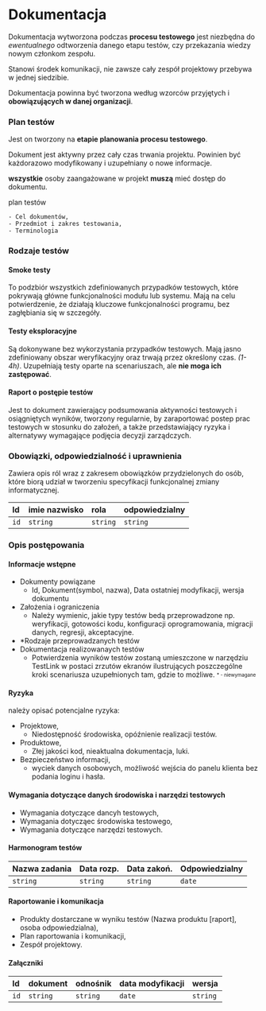 # Dokumentacja

Dokumentacja wytworzona podczas **procesu testowego** jest niezbędna do *ewentualnego* odtworzenia danego etapu testów, czy przekazania wiedzy nowym członkom zespołu.

Stanowi środek komunikacji, nie zawsze cały zespół projektowy przebywa w jednej siedzibie.

Dokumentacja powinna być tworzona według wzorców przyjętych i **obowiązujących w danej organizacji**.

### Plan testów

Jest on tworzony na **etapie planowania procesu testowego**.

Dokument jest aktywny przez cały czas trwania projektu. Powinien być każdorazowo modyfikowany i uzupełniany o nowe informacje.

**wszystkie** osoby zaangażowane w projekt **muszą** mieć dostęp do dokumentu.

plan testów
```
- Cel dokumentów,
- Przedmiot i zakres testowania,
- Terminologia
```

### Rodzaje testów

#### Smoke testy
To podzbiór wszystkich zdefiniowanych przypadków testowych, które pokrywają główne funkcjonalności modułu lub systemu. Mają na celu potwierdzenie, że działają kluczowe funkcjonalności programu, bez zagłębiania się w szczegóły.

#### Testy eksploracyjne
Są dokonywane bez wykorzystania przypadków testowych. Mają jasno zdefiniowany obszar weryfikacyjny oraz trwają przez określony czas. *(1-4h)*. Uzupełniają testy oparte na scenariuszach, ale **nie moga ich zastępować**.

#### Raport o postępie testów
Jest to dokument zawierający podsumowania aktywności testowych i osiągniętych wyników, tworzony regularnie, by zaraportować postep prac testowych w stosunku do założeń, a także przedstawiający ryzyka i alternatywy wymagające podjęcia decyzji zarządczych.

### Obowiązki, odpowiedzialność i uprawnienia

Zawiera opis ról wraz z zakresem obowiązków przydzielonych do osób, które biorą udział w tworzeniu specyfikacji funkcjonalnej zmiany informatycznej.

| Id   | imie nazwisko | rola     | odpowiedzialny |
| :--- | :------------ | :------- | :------------- |
| `id` | `string`      | `string` | `string`       |

### Opis postępowania

#### Informacje wstępne

- Dokumenty powiązane
    * Id, Dokument(symbol, nazwa), Data ostatniej modyfikacji, wersja dokumentu
- Założenia i ograniczenia
    * Należy wymienic,  jakie typy testów bedą przeprowadzone np. weryfikacji, gotowości kodu, konfiguracji oprogramowania, migracji danych, regresji, akceptacyjne.
- \*Rodzaje przeprowadzanych testów
- Dokumentacja realizowanaych testów
    * Potwierdzenia wyników testów zostaną umieszczone w narzędziu TestLink w postaci zrzutów ekranów ilustrujących poszczególne kroki scenariusza uzupełnionych tam, gdzie to możliwe.
<sub><sup>* - niewymagane</sup></sub>

#### Ryzyka

należy opisać potencjalne ryzyka:

- Projektowe,
    * Niedostępność środowiska, opóźnienie realizacji testów.
- Produktowe,
    * Złej jakości kod, nieaktualna dokumentacja, luki.
- Bezpieczeństwo informacji,
    * wyciek danych osobowych, możliwość wejścia do panelu klienta bez podania loginu i hasła.

#### Wymagania dotyczące danych środowiska i narzędzi testowych

- Wymagania dotyczące dancyh testowych,
- Wymagania dotycząec środowiska testowego,
- Wymagania dotyczące narzędzi testowych.

#### Harmonogram testów

| Nazwa zadania | Data rozp. | Data zakoń. | Odpowiedzialny |
| :------------ | :--------- | :---------- | :--------------|
| `string`      | `string`   | `string`    | `date`         |

#### Raportowanie i komunikacja

- Produkty dostarczane w wyniku testów (Nazwa produktu [raport], osoba odpowiedzialna),
- Plan raportowania i komunikacji,
- Zespół projektowy.

#### Załączniki

| Id   | dokument | odnośnik | data modyfikacji | wersja   |
| :--- | :------- | :------- | :--------------- | :------- |
| `id` | `string` | `string` | `date`           | `string` |
